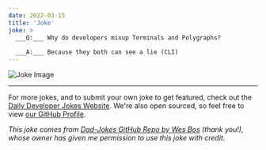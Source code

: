 ```yaml
---
date: 2022-03-15
title: 'Joke'
joke: >
  ___Q:___ Why do developers mixup Terminals and Polygraphs?
  
  ___A:___ Because they both can see a lie (CLI)
---
```



![Joke Image](https://private.xtrp.io/projects/DailyDeveloperJokes/public_image_server/images/5e1259b4a4ae9.png)

---

For more jokes, and to submit your own joke to get featured, check out the [Daily Developer Jokes Website](https://dailydeveloperjokes.github.io/). We're also open sourced, so feel free to view [our GitHub Profile](https://github.com/dailydeveloperjokes).


_This joke comes from [Dad-Jokes GitHub Repo by Wes Bos](https://github.com/wesbos/dad-jokes) (thank you!), whose owner has given me permission to use this joke with credit._

<!--
Joke text:
**Q:** Why do developers mixup Terminals and Polygraphs?

**A:** Because they both can see a lie (CLI)
 -->


